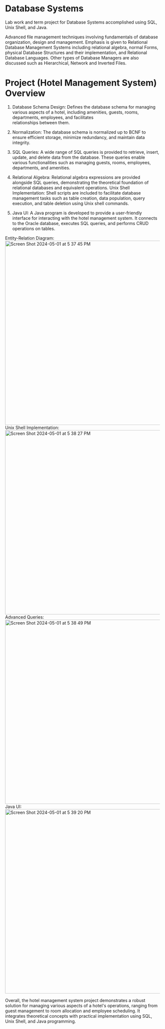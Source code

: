 # Database Systems

Lab work and term project for Database Systems accomplished using SQL, Unix Shell, and Java.

Advanced file management techniques involving fundamentals of database organization, design and management. Emphasis is given to Relational Database Management Systems including relational algebra, normal Forms, physical Database Structures and their implementation, and Relational Database Languages. Other types of Database Managers are also discussed such as Hierarchical, Network and Inverted Files.

# Project (Hotel Management System) Overview

1. Database Schema Design: Defines the database schema for managing various aspects of a hotel, including amenities, guests, rooms, departments, employees, and facilitates             
   relationships between them.
  
2. Normalization: The database schema is normalized up to BCNF to ensure efficient storage, minimize redundancy, and maintain data integrity.
   
3. SQL Queries: A wide range of SQL queries is provided to retrieve, insert, update, and delete data from the database. These queries enable various functionalities such as managing       guests, rooms, employees, departments, and amenities.
   
4. Relational Algebra: Relational algebra expressions are provided alongside SQL queries, demonstrating the theoretical foundation of relational databases and equivalent operations.
   Unix Shell Implementation: Shell scripts are included to facilitate database management tasks such as table creation, data population, query execution, and table deletion using Unix    shell commands.
   
5. Java UI: A Java program is developed to provide a user-friendly interface for interacting with the hotel management system. It connects to the Oracle database, executes SQL queries,    and performs CRUD operations on tables.

Entity-Relation Diagram:
<img width="600" alt="Screen Shot 2024-05-01 at 5 37 45 PM" src="https://github.com/ark22oct/Database-Systems/assets/77360623/85d02395-3f1a-4e4a-bd6f-8f19dc5aafcf">
Unix Shell Implementation:
<img width="600" alt="Screen Shot 2024-05-01 at 5 38 27 PM" src="https://github.com/ark22oct/Database-Systems/assets/77360623/8544ef53-a372-4330-82a9-e107afc2a79f">
Advanced Queries:
<img width="600" alt="Screen Shot 2024-05-01 at 5 38 49 PM" src="https://github.com/ark22oct/Database-Systems/assets/77360623/5fc9e3a3-06f4-4a15-9745-bbf2ee3301b9">
Java UI:
<img width="600" alt="Screen Shot 2024-05-01 at 5 39 20 PM" src="https://github.com/ark22oct/Database-Systems/assets/77360623/aab754fc-36f7-4b69-b4ea-e27b84c3622b">

Overall, the hotel management system project demonstrates a robust solution for managing various aspects of a hotel's operations, ranging from guest management to room allocation and employee scheduling. It integrates theoretical concepts with practical implementation using SQL, Unix Shell, and Java programming.
